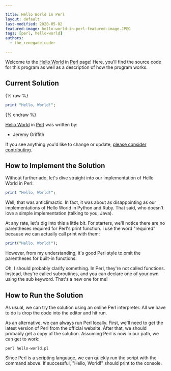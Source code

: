 ```yaml
---

title: Hello World in Perl
layout: default
last-modified: 2020-05-02
featured-image: hello-world-in-perl-featured-image.JPEG
tags: [perl, hello-world]
authors:
  - the_renegade_coder

---
```


Welcome to the [Hello World](https://sampleprograms.io/projects/hello-world) in [Perl](https://sampleprograms.io/languages/perl) page! Here, you'll find the source code for this program as well as a description of how the program works.

## Current Solution

{% raw %}

```perl
print "Hello, World!";
```

{% endraw %}

[Hello World](https://sampleprograms.io/projects/hello-world) in [Perl](https://sampleprograms.io/languages/perl) was written by:

- Jeremy Griffith

If you see anything you'd like to change or update, [please consider contributing](https://github.com/TheRenegadeCoder/sample-programs).

## How to Implement the Solution

Without further ado, let's dive straight into our implementation 
of Hello World in Perl:

```perl
print "Hello, World!";
```

Well, that was anticlimactic. In fact, it was about as disappointing 
as our implementations of Hello World in Python and Ruby. That said, 
who doesn't love a simple implementation (talking to you, Java).

At any rate, let's dig into this a little bit. For starters, we'll 
notice there are no parentheses required for Perl's print function. 
I use the word "required" because we can actually call print with them:

```perl
print("Hello, World!");
```

However, from my understanding, it's good Perl style to omit the parentheses 
for built-in functions.

Oh, I should probably clarify something. In Perl, they're not called 
functions. Instead, they're called subroutines, and you can declare one 
of your own using the sub keyword. That's a new one for me!


## How to Run the Solution

As usual, we can try the solution using an online Perl interpreter. All we 
have to do is drop the code into the editor and hit run.

As an alternative, we can always run Perl locally. First, we'll need to get 
the latest version of Perl from the official website. After that, we should 
probably get a copy of the solution. Assuming Perl is now in our path, we can 
get to work:

```shell
perl hello-world.pl
```

Since Perl is a scripting language, we can quickly run the script with the 
command above. If successful, "Hello, World!" should print to the console.
